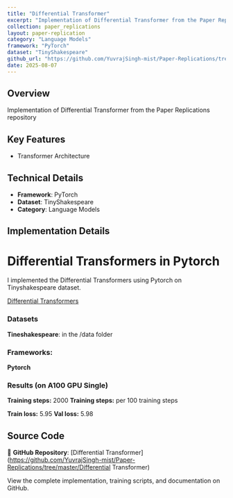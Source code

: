 ```yaml
---
title: "Differential Transformer"
excerpt: "Implementation of Differential Transformer from the Paper Replications repository"
collection: paper_replications
layout: paper-replication
category: "Language Models"
framework: "PyTorch"
dataset: "TinyShakespeare"
github_url: "https://github.com/YuvrajSingh-mist/Paper-Replications/tree/master/Differential Transformer"
date: 2025-08-07
---
```


## Overview
Implementation of Differential Transformer from the Paper Replications repository

## Key Features
- Transformer Architecture

## Technical Details
- **Framework**: PyTorch
- **Dataset**: TinyShakespeare
- **Category**: Language Models

## Implementation Details

# Differential Transformers in Pytorch

I implemented the Differential Transformers using Pytorch on Tinyshakespeare dataset.

[Differential Transformers](https://arxiv.org/pdf/2410.05258)

### Datasets

**Tineshakespeare**: in the /data folder

### Frameworks:
**Pytorch**

### Results (on A100 GPU Single)

**Training steps:** 2000
**Training steps:** per 100 training steps

**Train loss:**  5.95
**Val loss:** 5.98

## Source Code
📁 **GitHub Repository**: [Differential Transformer](https://github.com/YuvrajSingh-mist/Paper-Replications/tree/master/Differential Transformer)

View the complete implementation, training scripts, and documentation on GitHub.
